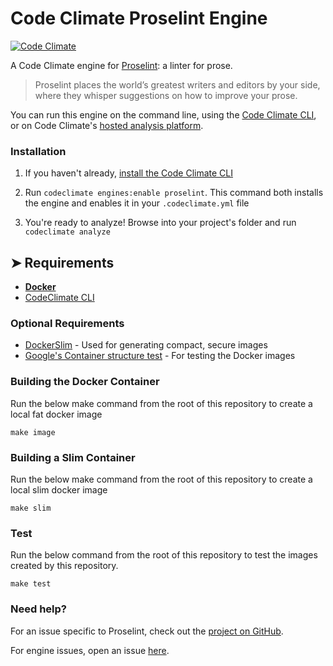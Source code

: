 # Code Climate Proselint Engine

[![Code Climate][badge]][repo]

[badge]: https://codeclimate.com/github/dblandin/codeclimate-proselint/badges/gpa.svg
[repo]: https://codeclimate.com/github/dblandin/codeclimate-proselint

A Code Climate engine for [Proselint][]: a linter for prose.

> Proselint places the world’s greatest writers and editors by your side, where
> they whisper suggestions on how to improve your prose.

You can run this engine on the command line, using the [Code Climate CLI][cli],
or on Code Climate's [hosted analysis platform](https://codeclimate.com).

### Installation

1. If you haven't already, [install the Code Climate CLI][CLI]

1. Run `codeclimate engines:enable proselint`. This command both installs the
   engine and enables it in your `.codeclimate.yml` file

1. You're ready to analyze! Browse into your project's folder and run
   `codeclimate analyze`

[cli]: https://github.com/codeclimate/codeclimate

## ➤ Requirements

- **[Docker](https://gitlab.com/megabyte-labs/ansible-roles/docker)**
- [CodeClimate CLI](https://github.com/codeclimate/codeclimate)

### Optional Requirements

- [DockerSlim](https://gitlab.com/megabyte-labs/ansible-roles/dockerslim) - Used for generating compact, secure images
- [Google's Container structure test](https://github.com/GoogleContainerTools/container-structure-test) - For testing the Docker images


### Building the Docker Container

Run the below make command from the root of this repository to create a local fat docker image
```shell
make image
```

### Building a Slim Container

Run the below make command from the root of this repository to create a local slim docker image
```shell
make slim
```

### Test

Run the below command from the root of this repository to test the images created by this repository.
```shell
make test
```

### Need help?

For an issue specific to Proselint, check out the [project on GitHub][proselint-gh].

For engine issues, open an issue [here][issues].

[issues]: https://github.com/dblandin/codeclimate-proselint/issues
[proselint]: http://proselint.com/
[proselint-gh]: https://github.com/amperser/proselint
